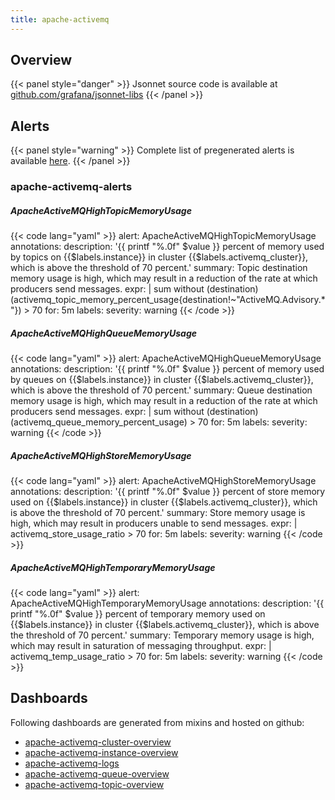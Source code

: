 ```yaml
---
title: apache-activemq
---
```


## Overview



{{< panel style="danger" >}}
Jsonnet source code is available at [github.com/grafana/jsonnet-libs](https://github.com/grafana/jsonnet-libs/tree/master/apache-activemq-mixin)
{{< /panel >}}

## Alerts

{{< panel style="warning" >}}
Complete list of pregenerated alerts is available [here](https://github.com/monitoring-mixins/website/blob/master/assets/apache-activemq/alerts.yaml).
{{< /panel >}}

### apache-activemq-alerts

##### ApacheActiveMQHighTopicMemoryUsage

{{< code lang="yaml" >}}
alert: ApacheActiveMQHighTopicMemoryUsage
annotations:
  description: '{{ printf "%.0f" $value }} percent of memory used by topics on {{$labels.instance}}
    in cluster {{$labels.activemq_cluster}}, which is above the threshold of 70 percent.'
  summary: Topic destination memory usage is high, which may result in a reduction
    of the rate at which producers send messages.
expr: |
  sum without (destination) (activemq_topic_memory_percent_usage{destination!~"ActiveMQ.Advisory.*"}) > 70
for: 5m
labels:
  severity: warning
{{< /code >}}
 
##### ApacheActiveMQHighQueueMemoryUsage

{{< code lang="yaml" >}}
alert: ApacheActiveMQHighQueueMemoryUsage
annotations:
  description: '{{ printf "%.0f" $value }} percent of memory used by queues on {{$labels.instance}}
    in cluster {{$labels.activemq_cluster}}, which is above the threshold of 70 percent.'
  summary: Queue destination memory usage is high, which may result in a reduction
    of the rate at which producers send messages.
expr: |
  sum without (destination) (activemq_queue_memory_percent_usage) > 70
for: 5m
labels:
  severity: warning
{{< /code >}}
 
##### ApacheActiveMQHighStoreMemoryUsage

{{< code lang="yaml" >}}
alert: ApacheActiveMQHighStoreMemoryUsage
annotations:
  description: '{{ printf "%.0f" $value }} percent of store memory used on {{$labels.instance}}
    in cluster {{$labels.activemq_cluster}}, which is above the threshold of 70 percent.'
  summary: Store memory usage is high, which may result in producers unable to send
    messages.
expr: |
  activemq_store_usage_ratio > 70
for: 5m
labels:
  severity: warning
{{< /code >}}
 
##### ApacheActiveMQHighTemporaryMemoryUsage

{{< code lang="yaml" >}}
alert: ApacheActiveMQHighTemporaryMemoryUsage
annotations:
  description: '{{ printf "%.0f" $value }} percent of temporary memory used on {{$labels.instance}}
    in cluster {{$labels.activemq_cluster}}, which is above the threshold of 70 percent.'
  summary: Temporary memory usage is high, which may result in saturation of messaging
    throughput.
expr: |
  activemq_temp_usage_ratio > 70
for: 5m
labels:
  severity: warning
{{< /code >}}
 
## Dashboards
Following dashboards are generated from mixins and hosted on github:


- [apache-activemq-cluster-overview](https://github.com/monitoring-mixins/website/blob/master/assets/apache-activemq/dashboards/apache-activemq-cluster-overview.json)
- [apache-activemq-instance-overview](https://github.com/monitoring-mixins/website/blob/master/assets/apache-activemq/dashboards/apache-activemq-instance-overview.json)
- [apache-activemq-logs](https://github.com/monitoring-mixins/website/blob/master/assets/apache-activemq/dashboards/apache-activemq-logs.json)
- [apache-activemq-queue-overview](https://github.com/monitoring-mixins/website/blob/master/assets/apache-activemq/dashboards/apache-activemq-queue-overview.json)
- [apache-activemq-topic-overview](https://github.com/monitoring-mixins/website/blob/master/assets/apache-activemq/dashboards/apache-activemq-topic-overview.json)
